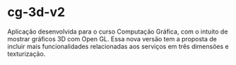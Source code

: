 # cg-3d-v2
Aplicação desenvolvida para o curso Computação Gráfica, com o intuito de mostrar gráficos 3D com Open GL. Essa nova versão tem a proposta de incluir mais funcionalidades relacionadas aos serviços em três dimensões e texturização.
